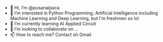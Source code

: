 - 👋 Hi, I’m @pusanalpaca
- 👀 I’m interested in Python Programming, Artificial Intelligence including Machine Learning and Deep Learning, but I'm freshmen so lol
- 🌱 I’m currently learning AI Applied Circuit
- 💞️ I’m looking to collaborate on ...
- 📫 How to reach me? Contact on Gmail

<!---
pusanalpaca/pusanalpaca is a ✨ special ✨ repository because its `README.md` (this file) appears on your GitHub profile.
You can click the Preview link to take a look at your changes.
--->

